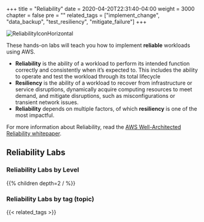 +++
title = "Reliability"
date = 2020-04-20T22:31:40-04:00
weight = 3000
chapter = false
pre = ""
related_tags = ["implement_change", "data_backup", "test_resiliency", "mitigate_failure"]
+++

![ReliabilityIconHorizontal](/Reliability/Images/ReliabilityIconHorizontal.png)

These hands-on labs will teach you how to implement **reliable** workloads using AWS.

* **Reliability** is the ability of a workload to perform its intended function correctly and consistently when it’s expected to. This includes the ability to operate and test the workload through its total lifecycle
* **Resiliency** is the ability of a workload to recover from infrastructure or service disruptions, dynamically acquire computing resources to meet demand, and mitigate disruptions, such as misconfigurations or transient network issues.
* **Reliability** depends on multiple factors, of which **resiliency** is one of the most impactful.

For more information about Reliability, read the
[AWS Well-Architected Reliability whitepaper](https://docs.aws.amazon.com/wellarchitected/latest/reliability-pillar/welcome.html).

## Reliability Labs

### Reliability Labs by Level

{{% children depth=2 / %}}

### Reliability Labs by tag (topic)

{{< related_tags >}}
